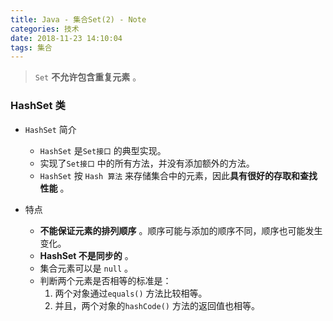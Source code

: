 ```yaml
---
title: Java - 集合Set(2) - Note
categories: 技术
date: 2018-11-23 14:10:04
tags: 集合
---
```




>



> `Set`  **不允许包含重复元素** 。

### HashSet 类

- `HashSet` 简介
  - `HashSet` 是`Set接口` 的典型实现。
  - 实现了`Set接口` 中的所有方法，并没有添加额外的方法。
  - `HashSet` 按 `Hash 算法` 来存储集合中的元素，因此**具有很好的存取和查找性能** 。



- 特点
  - **不能保证元素的排列顺序** 。顺序可能与添加的顺序不同，顺序也可能发生变化。
  - **HashSet 不是同步的** 。
  - 集合元素可以是 `null` 。
  - 判断两个元素是否相等的标准是：
    1. 两个对象通过`equals()` 方法比较相等。
    2. 并且，两个对象的`hashCode()` 方法的返回值也相等。